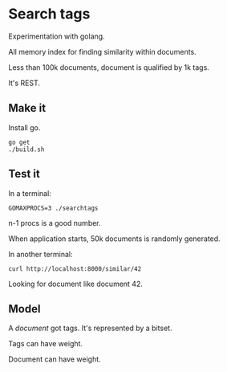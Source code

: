 Search tags
===========

Experimentation with golang.

All memory index for finding similarity within documents.

Less than 100k documents, document is qualified by 1k tags.

It's REST.

Make it
-------

Install go.

    go get
    ./build.sh

Test it
-------

In a terminal:

    GOMAXPROCS=3 ./searchtags

n-1 procs is a good number.

When application starts, 50k documents is randomly generated.

In another terminal:

    curl http://localhost:8000/similar/42

Looking for document like document 42.

Model
-----

A _document_ got tags. It's represented by a bitset.

Tags can have weight.

Document can have weight.
